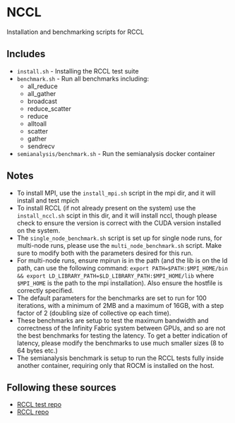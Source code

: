 # NCCL

Installation and benchmarking scripts for RCCL

## Includes

- `install.sh` - Installing the RCCL test suite
- `benchmark.sh` - Run all benchmarks including:
    - all_reduce
    - all_gather
    - broadcast
    - reduce_scatter
    - reduce
    - alltoall
    - scatter
    - gather
    - sendrecv
- `semianalysis/benchmark.sh` - Run the semianalysis docker container
## Notes

- To install MPI, use the `install_mpi.sh` script in the mpi dir, and it will install and test mpich
- To install RCCL (if not already present on the system) use the `install_nccl.sh` scipt in this dir, and it will install nccl, though please check to ensure the version is correct with the CUDA version installed on the system.
- The `single_node_benchmark.sh` script is set up for single node runs, for multi-node runs, please use the `multi_node_benchmark.sh` script. Make sure to modify both with the parameters desired for this run.
- For multi-node runs, ensure mpirun is in the path (and the lib is on the ld path, can use the following command: `export PATH=$PATH:$MPI_HOME/bin && export LD_LIBRARY_PATH=$LD_LIBRARY_PATH:$MPI_HOME/lib` where `$MPI_HOME` is the path to the mpi installation). Also ensure the hostfile is correctly specified.
- The default parameters for the benchmarks are set to run for 100 iterations, with a minimum of 2MB and a maximum of 16GB, with a step factor of 2 (doubling size of collective op each time).
- These benchmarks are setup to test the maximum bandwidth and correctness of the Infinity Fabric system between GPUs, and so are not the best benchmarks for testing the latency. To get a better indication of latency, please modify the benchmarks to use much smaller sizes (8 to 64 bytes etc.)
- The semianalysis benchmark is setup to run the RCCL tests fully inside another container, requiring only that ROCM is installed on the host.

## Following these sources

- [RCCL test repo](https://github.com/ROCm/rccl-tests)
- [RCCL repo](https://github.com/ROCm/rccl)
